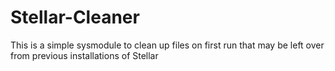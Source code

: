 # Stellar-Cleaner
 This is a simple sysmodule to clean up files on first run that may be left over from previous installations of Stellar
